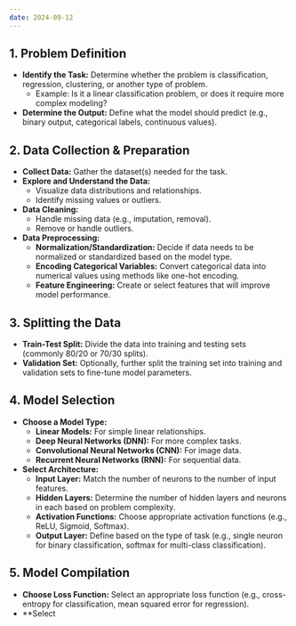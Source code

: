 ```yaml
---
date: 2024-09-12
---
```


## 1. Problem Definition
- **Identify the Task:** Determine whether the problem is classification, regression, clustering, or another type of problem.
  - Example: Is it a linear classification problem, or does it require more complex modeling?
- **Determine the Output:** Define what the model should predict (e.g., binary output, categorical labels, continuous values).

## 2. Data Collection & Preparation
- **Collect Data:** Gather the dataset(s) needed for the task.
- **Explore and Understand the Data:**
  - Visualize data distributions and relationships.
  - Identify missing values or outliers.
- **Data Cleaning:**
  - Handle missing data (e.g., imputation, removal).
  - Remove or handle outliers.
- **Data Preprocessing:**
  - **Normalization/Standardization:** Decide if data needs to be normalized or standardized based on the model type.
  - **Encoding Categorical Variables:** Convert categorical data into numerical values using methods like one-hot encoding.
  - **Feature Engineering:** Create or select features that will improve model performance.

## 3. Splitting the Data
- **Train-Test Split:** Divide the data into training and testing sets (commonly 80/20 or 70/30 splits).
- **Validation Set:** Optionally, further split the training set into training and validation sets to fine-tune model parameters.

## 4. Model Selection
- **Choose a Model Type:**
  - **Linear Models:** For simple linear relationships.
  - **Deep Neural Networks (DNN):** For more complex tasks.
  - **Convolutional Neural Networks (CNN):** For image data.
  - **Recurrent Neural Networks (RNN):** For sequential data.
- **Select Architecture:**
  - **Input Layer:** Match the number of neurons to the number of input features.
  - **Hidden Layers:** Determine the number of hidden layers and neurons in each based on problem complexity.
  - **Activation Functions:** Choose appropriate activation functions (e.g., ReLU, Sigmoid, Softmax).
  - **Output Layer:** Define based on the type of task (e.g., single neuron for binary classification, softmax for multi-class classification).

## 5. Model Compilation
- **Choose Loss Function:** Select an appropriate loss function (e.g., cross-entropy for classification, mean squared error for regression).
- **Select
